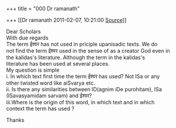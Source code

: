 +++
title = "000 Dr ramanath"

+++
[[Dr ramanath	2011-02-07, 10:21:00 [Source](https://groups.google.com/g/bvparishat/c/mjUbQTWOVk8)]]



Dear Scholars  
With due regards  
The term ईश्वर has not used in priciple upanisadic texts. We do  
not find the term ईश्वर used in the sense of as a creator God even in  
the kalidas's literature. Although the term in the kalidas's  
literature has been used at several places.  
My question is simple  
i. In which text first time the term ईश्वर has used? Not ISa or any  
other twisted word like aiSvarya etc.  
ii. Is there any similarities between ID(agnim iDe purohitam), ISa  
(ISavasyamidam sarvam) and ईश्वर?  
iii.Where is the origin of this word, in which text and in which  
context the term has used ?  
  
Thanks

